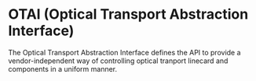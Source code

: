 
OTAI (Optical Transport Abstraction Interface)
==============================================

The Optical Transport Abstraction Interface defines the API to provide a
vendor-independent way of controlling optical tranport linecard and components in a uniform manner.
